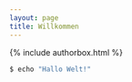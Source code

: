 ```yaml
---
layout: page
title: Willkommen
---
```


{% include authorbox.html %}

```bash
$ echo "Hallo Welt!"
```
